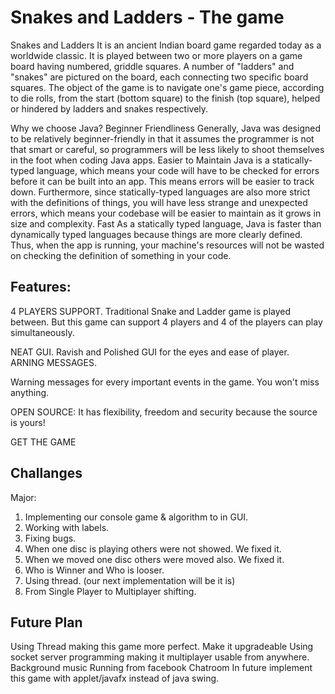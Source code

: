 # Snakes and Ladders - The game

Snakes and Ladders
It is an ancient Indian board game regarded today as a worldwide classic. It is played between two or more players on a game board having numbered, griddle squares. A number of "ladders" and "snakes" are pictured on the board, each connecting two specific board squares. The object of the game is to navigate one's game piece, according to die rolls, from the start (bottom square) to the finish (top square), helped or hindered by ladders and snakes respectively. 

Why we choose Java?
Beginner Friendliness
Generally, Java was designed to be relatively beginner-friendly in that it assumes the programmer is not that smart or careful, so programmers will be less likely to shoot themselves in the foot when coding Java apps.
Easier to Maintain
Java is a statically-typed language, which means your code will have to be checked for errors before it can be built into an app. This means errors will be easier to track down. Furthermore, since statically-typed languages are also more strict with the definitions of things, you will have less strange and unexpected errors, which means your codebase will be easier to maintain as it grows in size and complexity.
Fast
As a statically typed language, Java is faster than dynamically typed languages because things are more clearly defined. Thus, when the app is running, your machine's resources will not be wasted on checking the definition of something in your code.

## Features:
4 PLAYERS SUPPORT.
Traditional Snake and Ladder game is played between. But this game can support 4 players and 4 of the players can play simultaneously. 

NEAT GUI.
Ravish and Polished GUI for the eyes and ease of player.  
ARNING MESSAGES.

Warning messages for every important events in the game. 
You won't miss anything.

OPEN SOURCE: 
It has flexibility, freedom and security because the source is yours! 

GET THE GAME


## Challanges
Major:
1. Implementing our console game & algorithm to in GUI.
2. Working with labels.
3. Fixing bugs.
4. When one disc is playing others were not showed. We fixed it.
5. When we moved one disc others were moved also. We fixed it.
6. Who is Winner and Who is looser.
7. Using thread. (our next implementation will be it is)
8. From Single Player to Multiplayer shifting. 

## Future Plan

Using Thread making this game more perfect.
Make it upgradeable
Using socket server programming making it multiplayer usable from anywhere.
Background music
Running from facebook
Chatroom
In future implement this game with applet/javafx instead of java swing.
